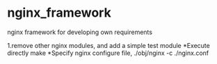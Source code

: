 # nginx_framework
nginx framework for developing own requirements

1.remove other nginx modules, and add a simple test module
*Execute directly make
*Specify nginx configure file, ./obj/nginx -c ./nginx.conf 

